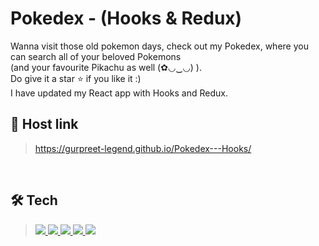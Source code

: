 # Pokedex - (Hooks & Redux)
Wanna visit those old pokemon days, check out my Pokedex, where you can search all of your beloved Pokemons <br> (and your favourite Pikachu as well (✿◡‿◡) ). <br>
Do give it a star ⭐ if you like it :)<br>
I have updated my React app with Hooks and Redux.

## 🔗 Host link
> <a href="https://gurpreet-legend.github.io/Pokedex---Hooks/" target="_blank">https://gurpreet-legend.github.io/Pokedex---Hooks/</a>
<br>

## 🛠 Tech
> <a href="https://developer.mozilla.org/en-US/docs/Web/JavaScript" target="_blank"> <img src="https://img.icons8.com/color/48/000000/javascript.png"/> </a>
<a href="https://www.w3.org/html/" target="_blank"> <img src="https://img.icons8.com/color/48/000000/html-5.png"/> </a> 
<a href="https://www.w3schools.com/css/" target="_blank"> <img src="https://img.icons8.com/color/48/000000/css3.png"/> </a> 
<a href="https://developer.mozilla.org/en-US/docs/Web/JavaScript" target="_blank"><img src="https://img.icons8.com/ultraviolet/40/000000/react--v2.png"/> </a>
<a href="https://redux.js.org/" target="_blank"><img src="https://img.icons8.com/color/48/000000/redux.png"/> </a>
<br>
